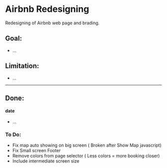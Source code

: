 # Airbnb Redesigning

Redesigning of Airbnb web page and brading.

<!-- - <a href="https://lufemas.github.io/CSS-Grid-Checkers/">Play Here (WIP)</a> -->

## Goal:
-   ...

## Limitation:
-   ...

<hr>

## Done:
#### date
-   ...


### To Do:
-   Fix map auto showing on big screen ( Broken after Show Map javascript)
-   Fix Small screen Footer
-   Remove colors from page selector ( Less colors = more booking closer)
-   Include intermediate screen size

